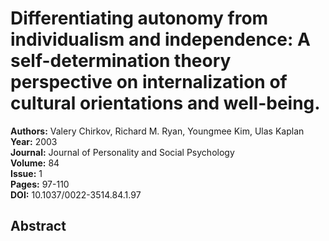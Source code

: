 # Differentiating autonomy from individualism and independence: A self-determination theory perspective on internalization of cultural orientations and well-being.

**Authors:** Valery Chirkov, Richard M. Ryan, Youngmee Kim, Ulas Kaplan  
**Year:** 2003  
**Journal:** Journal of Personality and Social Psychology  
**Volume:** 84  
**Issue:** 1  
**Pages:** 97-110  
**DOI:** 10.1037/0022-3514.84.1.97  

## Abstract


